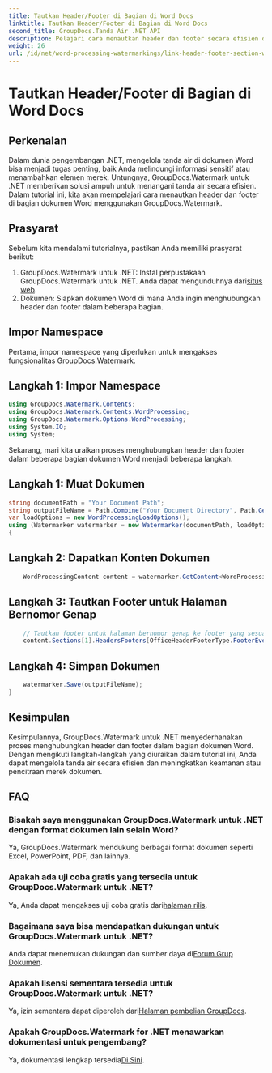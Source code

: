 ```yaml
---
title: Tautkan Header/Footer di Bagian di Word Docs
linktitle: Tautkan Header/Footer di Bagian di Word Docs
second_title: GroupDocs.Tanda Air .NET API
description: Pelajari cara menautkan header dan footer secara efisien dalam bagian dokumen Word menggunakan GroupDocs.Watermark untuk .NET. Manajemen dan keamanan dokumen.
weight: 26
url: /id/net/word-processing-watermarkings/link-header-footer-section-word-docs/
---
```


# Tautkan Header/Footer di Bagian di Word Docs

## Perkenalan
Dalam dunia pengembangan .NET, mengelola tanda air di dokumen Word bisa menjadi tugas penting, baik Anda melindungi informasi sensitif atau menambahkan elemen merek. Untungnya, GroupDocs.Watermark untuk .NET memberikan solusi ampuh untuk menangani tanda air secara efisien. Dalam tutorial ini, kita akan mempelajari cara menautkan header dan footer di bagian dokumen Word menggunakan GroupDocs.Watermark.
## Prasyarat
Sebelum kita mendalami tutorialnya, pastikan Anda memiliki prasyarat berikut:
1. GroupDocs.Watermark untuk .NET: Instal perpustakaan GroupDocs.Watermark untuk .NET. Anda dapat mengunduhnya dari[situs web](https://releases.groupdocs.com/Watermark/net/).
2. Dokumen: Siapkan dokumen Word di mana Anda ingin menghubungkan header dan footer dalam beberapa bagian.

## Impor Namespace
Pertama, impor namespace yang diperlukan untuk mengakses fungsionalitas GroupDocs.Watermark.
## Langkah 1: Impor Namespace
```csharp
using GroupDocs.Watermark.Contents;
using GroupDocs.Watermark.Contents.WordProcessing;
using GroupDocs.Watermark.Options.WordProcessing;
using System.IO;
using System;
```
Sekarang, mari kita uraikan proses menghubungkan header dan footer dalam beberapa bagian dokumen Word menjadi beberapa langkah.
## Langkah 1: Muat Dokumen
```csharp
string documentPath = "Your Document Path";
string outputFileName = Path.Combine("Your Document Directory", Path.GetFileName(documentPath));
var loadOptions = new WordProcessingLoadOptions();
using (Watermarker watermarker = new Watermarker(documentPath, loadOptions))
{
```
## Langkah 2: Dapatkan Konten Dokumen
```csharp
    WordProcessingContent content = watermarker.GetContent<WordProcessingContent>();
```
## Langkah 3: Tautkan Footer untuk Halaman Bernomor Genap
```csharp
    // Tautkan footer untuk halaman bernomor genap ke footer yang sesuai di bagian sebelumnya
    content.Sections[1].HeadersFooters[OfficeHeaderFooterType.FooterEven].IsLinkedToPrevious = true;
```
## Langkah 4: Simpan Dokumen
```csharp
    watermarker.Save(outputFileName);
}
```

## Kesimpulan
Kesimpulannya, GroupDocs.Watermark untuk .NET menyederhanakan proses menghubungkan header dan footer dalam bagian dokumen Word. Dengan mengikuti langkah-langkah yang diuraikan dalam tutorial ini, Anda dapat mengelola tanda air secara efisien dan meningkatkan keamanan atau pencitraan merek dokumen.
## FAQ
### Bisakah saya menggunakan GroupDocs.Watermark untuk .NET dengan format dokumen lain selain Word?
Ya, GroupDocs.Watermark mendukung berbagai format dokumen seperti Excel, PowerPoint, PDF, dan lainnya.
### Apakah ada uji coba gratis yang tersedia untuk GroupDocs.Watermark untuk .NET?
Ya, Anda dapat mengakses uji coba gratis dari[halaman rilis](https://releases.groupdocs.com/).
### Bagaimana saya bisa mendapatkan dukungan untuk GroupDocs.Watermark untuk .NET?
 Anda dapat menemukan dukungan dan sumber daya di[Forum Grup Dokumen](https://forum.groupdocs.com/c/watermark/19).
### Apakah lisensi sementara tersedia untuk GroupDocs.Watermark untuk .NET?
 Ya, izin sementara dapat diperoleh dari[Halaman pembelian GroupDocs](https://purchase.groupdocs.com/temporary-license/).
### Apakah GroupDocs.Watermark for .NET menawarkan dokumentasi untuk pengembang?
 Ya, dokumentasi lengkap tersedia[Di Sini](https://tutorials.groupdocs.com/Watermark/net/).